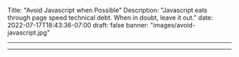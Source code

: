 Title: "Avoid Javascript when Possible"
Description: "Javascript eats through page speed technical debt. When in doubt, leave it out."
date: 2022-07-17T18:43:36-07:00
draft: false
banner: "images/avoid-javascript.jpg"

---

---